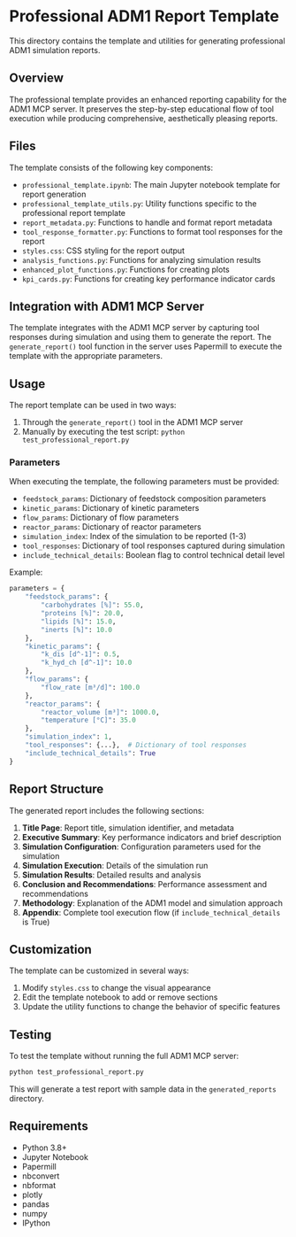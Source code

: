 # Professional ADM1 Report Template

This directory contains the template and utilities for generating professional ADM1 simulation reports.

## Overview

The professional template provides an enhanced reporting capability for the ADM1 MCP server. It preserves the step-by-step educational flow of tool execution while producing comprehensive, aesthetically pleasing reports.

## Files

The template consists of the following key components:

- `professional_template.ipynb`: The main Jupyter notebook template for report generation
- `professional_template_utils.py`: Utility functions specific to the professional report template
- `report_metadata.py`: Functions to handle and format report metadata
- `tool_response_formatter.py`: Functions to format tool responses for the report
- `styles.css`: CSS styling for the report output
- `analysis_functions.py`: Functions for analyzing simulation results
- `enhanced_plot_functions.py`: Functions for creating plots
- `kpi_cards.py`: Functions for creating key performance indicator cards

## Integration with ADM1 MCP Server

The template integrates with the ADM1 MCP server by capturing tool responses during simulation and using them to generate the report. The `generate_report()` tool function in the server uses Papermill to execute the template with the appropriate parameters.

## Usage

The report template can be used in two ways:

1. Through the `generate_report()` tool in the ADM1 MCP server
2. Manually by executing the test script: `python test_professional_report.py`

### Parameters

When executing the template, the following parameters must be provided:

- `feedstock_params`: Dictionary of feedstock composition parameters
- `kinetic_params`: Dictionary of kinetic parameters
- `flow_params`: Dictionary of flow parameters
- `reactor_params`: Dictionary of reactor parameters
- `simulation_index`: Index of the simulation to be reported (1-3)
- `tool_responses`: Dictionary of tool responses captured during simulation
- `include_technical_details`: Boolean flag to control technical detail level

Example:

```python
parameters = {
    "feedstock_params": {
        "carbohydrates [%]": 55.0,
        "proteins [%]": 20.0,
        "lipids [%]": 15.0,
        "inerts [%]": 10.0
    },
    "kinetic_params": {
        "k_dis [d^-1]": 0.5,
        "k_hyd_ch [d^-1]": 10.0
    },
    "flow_params": {
        "flow_rate [m³/d]": 100.0
    },
    "reactor_params": {
        "reactor_volume [m³]": 1000.0,
        "temperature [°C]": 35.0
    },
    "simulation_index": 1,
    "tool_responses": {...},  # Dictionary of tool responses
    "include_technical_details": True
}
```

## Report Structure

The generated report includes the following sections:

1. **Title Page**: Report title, simulation identifier, and metadata
2. **Executive Summary**: Key performance indicators and brief description
3. **Simulation Configuration**: Configuration parameters used for the simulation
4. **Simulation Execution**: Details of the simulation run
5. **Simulation Results**: Detailed results and analysis
6. **Conclusion and Recommendations**: Performance assessment and recommendations
7. **Methodology**: Explanation of the ADM1 model and simulation approach
8. **Appendix**: Complete tool execution flow (if `include_technical_details` is True)

## Customization

The template can be customized in several ways:

1. Modify `styles.css` to change the visual appearance
2. Edit the template notebook to add or remove sections
3. Update the utility functions to change the behavior of specific features

## Testing

To test the template without running the full ADM1 MCP server:

```bash
python test_professional_report.py
```

This will generate a test report with sample data in the `generated_reports` directory.

## Requirements

- Python 3.8+
- Jupyter Notebook
- Papermill
- nbconvert
- nbformat
- plotly
- pandas
- numpy
- IPython